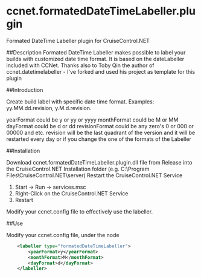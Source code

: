 # ccnet.formatedDateTimeLabeller.plugin
Formated DateTime Labeller plugin for CruiseControl.NET


##Description
Formated DateTime Labeller makes possible to label your builds with customized date time format.
It is based on the dateLabeller included with CCNet.
Thanks also to Toby Qin the author of ccnet.datetimelabeller - I've forked and used his project as template for this plugin

##Introduction

Create build label with specific date time format.
Examples: yy.MM.dd.revision, y.M.d.revision.

yearFormat could be y or yy or yyyy
monthFormat could be M or MM
dayFormat could be d or dd
revisionFormat could be any zero's 0 or 000 or 00000 and etc.
revision will be the last quadrant of the version and it will be restarted every day or if you change the one of the formats of the Labeller 


##Installation

Download ccnet.formatedDateTimeLabeller.plugin.dll file  from Release into the CruiseControl.NET Installation folder (e.g. C:\Program Files\CruiseControl.NET\server)
Restart the CruiseControl.NET Service

1. Start -> Run -> services.msc
2. Right-Click on the CruiseControl.NET Service
3. Restart

Modify your ccnet.config file to effectively use the labeller.

##Use

Modify your ccnet.config file, under the <project> node
```xml
	<labeller type="formatedDateTimeLabeller">
		<yearFormat>y</yearFormat>
		<monthFormat>M</monthFormat>
		<dayFormat>d</dayFormat>
	</labeller>
```

